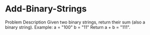# Add-Binary-Strings
Problem Description Given two binary strings, return their sum (also a binary string). Example: a = "100" b = "11" Return a + b = "111".
